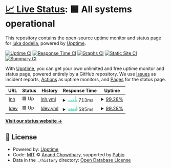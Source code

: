 # [📈 Live Status](https://lukasa1993.github.io/upptime): <!--live status--> **🟩 All systems operational**

This repository contains the open-source uptime monitor and status page for [luka dodelia](https://resume.ldev.cloud/), powered by [Upptime](https://github.com/upptime/upptime).

[![Uptime CI](https://github.com/lukasa1993/upptime/workflows/Uptime%20CI/badge.svg)](https://github.com/lukasa1993/upptime/actions?query=workflow%3A%22Uptime+CI%22)
[![Response Time CI](https://github.com/lukasa1993/upptime/workflows/Response%20Time%20CI/badge.svg)](https://github.com/lukasa1993/upptime/actions?query=workflow%3A%22Response+Time+CI%22)
[![Graphs CI](https://github.com/lukasa1993/upptime/workflows/Graphs%20CI/badge.svg)](https://github.com/lukasa1993/upptime/actions?query=workflow%3A%22Graphs+CI%22)
[![Static Site CI](https://github.com/lukasa1993/upptime/workflows/Static%20Site%20CI/badge.svg)](https://github.com/lukasa1993/upptime/actions?query=workflow%3A%22Static+Site+CI%22)
[![Summary CI](https://github.com/lukasa1993/upptime/workflows/Summary%20CI/badge.svg)](https://github.com/lukasa1993/upptime/actions?query=workflow%3A%22Summary+CI%22)

With [Upptime](https://upptime.js.org), you can get your own unlimited and free uptime monitor and status page, powered entirely by a GitHub repository. We use [Issues](https://github.com/lukasa1993/upptime/issues) as incident reports, [Actions](https://github.com/lukasa1993/upptime/actions) as uptime monitors, and [Pages](https://lukasa1993.github.io/upptime) for the status page.

<!--start: status pages-->
<!-- This summary is generated by Upptime (https://github.com/upptime/upptime) -->
<!-- Do not edit this manually, your changes will be overwritten -->
<!-- prettier-ignore -->
| URL | Status | History | Response Time | Uptime |
| --- | ------ | ------- | ------------- | ------ |
| <img alt="" src="https://icons.duckduckgo.com/ip3/lnh.ge.ico" height="13"> [lnh](https://lnh.ge) | 🟩 Up | [lnh.yml](https://github.com/lukasa1993/upptime/commits/HEAD/history/lnh.yml) | <details><summary><img alt="Response time graph" src="./graphs/lnh/response-time-week.png" height="20"> 713ms</summary><br><a href="https://status.lnh.ge/history/lnh"><img alt="Response time 917" src="https://img.shields.io/endpoint?url=https%3A%2F%2Fraw.githubusercontent.com%2Flukasa1993%2Fupptime%2FHEAD%2Fapi%2Flnh%2Fresponse-time.json"></a><br><a href="https://status.lnh.ge/history/lnh"><img alt="24-hour response time 887" src="https://img.shields.io/endpoint?url=https%3A%2F%2Fraw.githubusercontent.com%2Flukasa1993%2Fupptime%2FHEAD%2Fapi%2Flnh%2Fresponse-time-day.json"></a><br><a href="https://status.lnh.ge/history/lnh"><img alt="7-day response time 713" src="https://img.shields.io/endpoint?url=https%3A%2F%2Fraw.githubusercontent.com%2Flukasa1993%2Fupptime%2FHEAD%2Fapi%2Flnh%2Fresponse-time-week.json"></a><br><a href="https://status.lnh.ge/history/lnh"><img alt="30-day response time 767" src="https://img.shields.io/endpoint?url=https%3A%2F%2Fraw.githubusercontent.com%2Flukasa1993%2Fupptime%2FHEAD%2Fapi%2Flnh%2Fresponse-time-month.json"></a><br><a href="https://status.lnh.ge/history/lnh"><img alt="1-year response time 917" src="https://img.shields.io/endpoint?url=https%3A%2F%2Fraw.githubusercontent.com%2Flukasa1993%2Fupptime%2FHEAD%2Fapi%2Flnh%2Fresponse-time-year.json"></a></details> | <details><summary><a href="https://status.lnh.ge/history/lnh">99.28%</a></summary><a href="https://status.lnh.ge/history/lnh"><img alt="All-time uptime 98.83%" src="https://img.shields.io/endpoint?url=https%3A%2F%2Fraw.githubusercontent.com%2Flukasa1993%2Fupptime%2FHEAD%2Fapi%2Flnh%2Fuptime.json"></a><br><a href="https://status.lnh.ge/history/lnh"><img alt="24-hour uptime 98.93%" src="https://img.shields.io/endpoint?url=https%3A%2F%2Fraw.githubusercontent.com%2Flukasa1993%2Fupptime%2FHEAD%2Fapi%2Flnh%2Fuptime-day.json"></a><br><a href="https://status.lnh.ge/history/lnh"><img alt="7-day uptime 99.28%" src="https://img.shields.io/endpoint?url=https%3A%2F%2Fraw.githubusercontent.com%2Flukasa1993%2Fupptime%2FHEAD%2Fapi%2Flnh%2Fuptime-week.json"></a><br><a href="https://status.lnh.ge/history/lnh"><img alt="30-day uptime 96.47%" src="https://img.shields.io/endpoint?url=https%3A%2F%2Fraw.githubusercontent.com%2Flukasa1993%2Fupptime%2FHEAD%2Fapi%2Flnh%2Fuptime-month.json"></a><br><a href="https://status.lnh.ge/history/lnh"><img alt="1-year uptime 98.83%" src="https://img.shields.io/endpoint?url=https%3A%2F%2Fraw.githubusercontent.com%2Flukasa1993%2Fupptime%2FHEAD%2Fapi%2Flnh%2Fuptime-year.json"></a></details>
| <img alt="" src="https://icons.duckduckgo.com/ip3/up.ldev.cloud.ico" height="13"> [ldev](https://up.ldev.cloud) | 🟩 Up | [ldev.yml](https://github.com/lukasa1993/upptime/commits/HEAD/history/ldev.yml) | <details><summary><img alt="Response time graph" src="./graphs/ldev/response-time-week.png" height="20"> 585ms</summary><br><a href="https://status.lnh.ge/history/ldev"><img alt="Response time 627" src="https://img.shields.io/endpoint?url=https%3A%2F%2Fraw.githubusercontent.com%2Flukasa1993%2Fupptime%2FHEAD%2Fapi%2Fldev%2Fresponse-time.json"></a><br><a href="https://status.lnh.ge/history/ldev"><img alt="24-hour response time 668" src="https://img.shields.io/endpoint?url=https%3A%2F%2Fraw.githubusercontent.com%2Flukasa1993%2Fupptime%2FHEAD%2Fapi%2Fldev%2Fresponse-time-day.json"></a><br><a href="https://status.lnh.ge/history/ldev"><img alt="7-day response time 585" src="https://img.shields.io/endpoint?url=https%3A%2F%2Fraw.githubusercontent.com%2Flukasa1993%2Fupptime%2FHEAD%2Fapi%2Fldev%2Fresponse-time-week.json"></a><br><a href="https://status.lnh.ge/history/ldev"><img alt="30-day response time 551" src="https://img.shields.io/endpoint?url=https%3A%2F%2Fraw.githubusercontent.com%2Flukasa1993%2Fupptime%2FHEAD%2Fapi%2Fldev%2Fresponse-time-month.json"></a><br><a href="https://status.lnh.ge/history/ldev"><img alt="1-year response time 627" src="https://img.shields.io/endpoint?url=https%3A%2F%2Fraw.githubusercontent.com%2Flukasa1993%2Fupptime%2FHEAD%2Fapi%2Fldev%2Fresponse-time-year.json"></a></details> | <details><summary><a href="https://status.lnh.ge/history/ldev">99.28%</a></summary><a href="https://status.lnh.ge/history/ldev"><img alt="All-time uptime 98.82%" src="https://img.shields.io/endpoint?url=https%3A%2F%2Fraw.githubusercontent.com%2Flukasa1993%2Fupptime%2FHEAD%2Fapi%2Fldev%2Fuptime.json"></a><br><a href="https://status.lnh.ge/history/ldev"><img alt="24-hour uptime 98.93%" src="https://img.shields.io/endpoint?url=https%3A%2F%2Fraw.githubusercontent.com%2Flukasa1993%2Fupptime%2FHEAD%2Fapi%2Fldev%2Fuptime-day.json"></a><br><a href="https://status.lnh.ge/history/ldev"><img alt="7-day uptime 99.28%" src="https://img.shields.io/endpoint?url=https%3A%2F%2Fraw.githubusercontent.com%2Flukasa1993%2Fupptime%2FHEAD%2Fapi%2Fldev%2Fuptime-week.json"></a><br><a href="https://status.lnh.ge/history/ldev"><img alt="30-day uptime 96.45%" src="https://img.shields.io/endpoint?url=https%3A%2F%2Fraw.githubusercontent.com%2Flukasa1993%2Fupptime%2FHEAD%2Fapi%2Fldev%2Fuptime-month.json"></a><br><a href="https://status.lnh.ge/history/ldev"><img alt="1-year uptime 98.82%" src="https://img.shields.io/endpoint?url=https%3A%2F%2Fraw.githubusercontent.com%2Flukasa1993%2Fupptime%2FHEAD%2Fapi%2Fldev%2Fuptime-year.json"></a></details>

<!--end: status pages-->

[**Visit our status website →**](https://lukasa1993.github.io/upptime)

## 📄 License

- Powered by: [Upptime](https://github.com/upptime/upptime)
- Code: [MIT](./LICENSE) © [Anand Chowdhary](https://anandchowdhary.com), supported by [Pabio](https://pabio.com)
- Data in the `./history` directory: [Open Database License](https://opendatacommons.org/licenses/odbl/1-0/)
